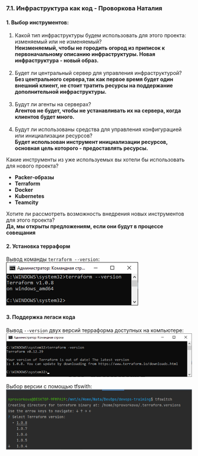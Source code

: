 ### 7.1. Инфраструктура как код - Проворкова Наталия
#### 1. Выбор инструментов:

1. Какой тип инфраструктуры будем использовать для этого проекта: изменяемый или не изменяемый?
<br><b>Неизменяемый, чтобы не городить огород из приписок к первоначальному описанию инфраструктуры. Новая инфраструктура - новый образ.</b>
  <br><br> 
2. Будет ли центральный сервер для управления инфраструктурой?
<br><b>Без центрального сервера,так как первое время будет один внешний клиент, не стоит тратить ресурсы на поддержание дополнительной инфраструктуры.</b>
   <br><br> 
3. Будут ли агенты на серверах?
<br><b>Агентов не будет, чтобы не устанавливать их на сервера, когда клиентов будет много.</b>
   <br><br> 
4. Будут ли использованы средства для управления конфигурацией или инициализации ресурсов?
<br><b>Будет использован инструмент инициализации ресурсов, основная цель которого - предоставлять ресурсы. </b>
   
Какие инструменты из уже используемых вы хотели бы использовать для нового проекта?
<b>
* Packer-образы
* Terraform
* Docker
* Kubernetes 
* Teamcity</b>
	
Хотите ли рассмотреть возможность внедрения новых инструментов для этого проекта?
<br><b>Да, мы открыты предложениям, если они будут в процессе совещания</b>


#### 2. Установка терраформ
Вывод команды `terraform --version`:
<br>![Вывод команды terraform --version](terraform-version.png)

#### 3. Поддержка легаси кода
Вывод `--version` двух версий терраформа доступных на компьютере:
<br>![terraform-old-version.png](terraform-old-version.png)

Выбор версии с помощью tfswith:
<br>![tfswitch.png](tfswitch.png)